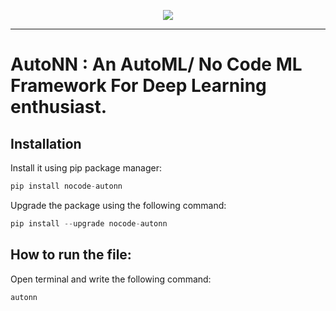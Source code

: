 <p align="center">
 <a href="https://pypi.org/project/nocode-autonn/2.0.0/"> <img src="https://user-images.githubusercontent.com/55054089/190849404-ac47a467-3f66-48af-a037-177938230c4b.png" />
</p></a>

***
# AutoNN : An AutoML/ No Code ML Framework For Deep Learning enthusiast.

## Installation

Install it using pip package manager:
```python
pip install nocode-autonn
```

Upgrade the package using the following command:
```python
pip install --upgrade nocode-autonn
```
## How to run the file:

Open terminal and write the following command:
```
autonn
```


